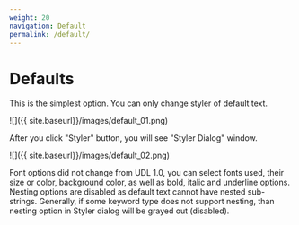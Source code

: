 ```yaml
---
weight: 20
navigation: Default
permalink: /default/
---
```


Defaults
========

This is the simplest option. You can only change styler of default text.

![]({{ site.baseurl}}/images/default_01.png)

After you click "Styler" button, you will see "Styler Dialog" window.

![]({{ site.baseurl}}/images/default_02.png)

Font options did not change from UDL 1.0, you can select fonts used, their size or color, background color, as well as bold, italic and underline options. Nesting options are disabled as default text cannot have nested sub-strings. Generally, if some keyword type does not support nesting, than nesting option in Styler dialog will be grayed out (disabled).
